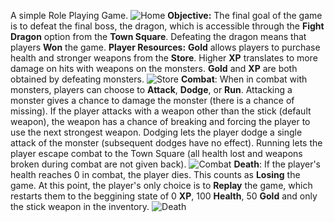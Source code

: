 A simple Role Playing Game.
![Home](https://github.com/user-attachments/assets/93f7d447-c4c8-41d8-8dd5-876c64a229cd)
**Objective:** The final goal of the game is to defeat the final boss, the dragon, which is accessible through the **Fight Dragon** option from the **Town Square**. Defeating the dragon means that players **Won** the game.
**Player Resources:** **Gold** allows players to purchase health and stronger weapons from the **Store**. Higher **XP** translates to more damage on hits with weapons on the monsters. **Gold** and **XP** are both obtained by defeating monsters.
![Store](https://github.com/user-attachments/assets/101d35b6-e9a9-4eee-915f-9ab9d147529e)
**Combat**: When in combat with monsters, players can choose to **Attack**, **Dodge**, or **Run**. Attacking a monster gives a chance to damage the monster (there is a chance of missing). If the player attacks with a weapon other than the stick (default weapon), the weapon has a chance of breaking and forcing the player to use the next strongest weapon. Dodging lets the player dodge a single attack of the monster (subsequent dodges have no effect). Running lets the player escape combat to the Town Square (all health lost and weapons broken during combat are not given back). 
![Combat](https://github.com/user-attachments/assets/15eabd72-c03c-476c-b00b-f15717afc84e)
**Death**: If the player's health reaches 0 in combat, the player dies. This counts as **Losing** the game. At this point, the player's only choice is to **Replay** the game, which restarts them to the beggining state of 0 **XP**, 100 **Health**, 50 **Gold** and only the stick weapon in the inventory. 
![Death](https://github.com/user-attachments/assets/27031c22-7a23-4cfa-8952-7eed7207826a)
